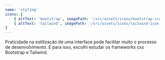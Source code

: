 ```yaml
---
name: 'styling'
icons: [
    { altText: 'bootstrap', imagePath: '/src/assets/icons/bootstrap-icon.svg' },
    { altText: 'tailwind', imagePath: '/src/assets/icons/tailwind-icon.svg' }
]
---
```


Praticidade na estilização de uma interface pode facilitar muito o processo de desenvolvimento. E para isso, escolhi estudar os frameworks css Bootstrap e Tailwind.
